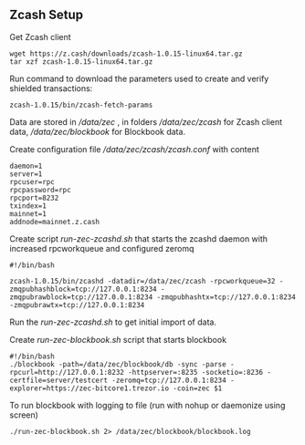## Zcash Setup
Get Zcash client
```
wget https://z.cash/downloads/zcash-1.0.15-linux64.tar.gz
tar xzf zcash-1.0.15-linux64.tar.gz
```

Run command to download the parameters used to create and verify shielded transactions:
```
zcash-1.0.15/bin/zcash-fetch-params
```

Data are stored in */data/zec* , in folders */data/zec/zcash* for Zcash client data, */data/zec/blockbook* for Blockbook data.

Create configuration file */data/zec/zcash/zcash.conf* with content
```
daemon=1
server=1
rpcuser=rpc
rpcpassword=rpc
rpcport=8232
txindex=1
mainnet=1
addnode=mainnet.z.cash
```

Create script *run-zec-zcashd.sh* that starts the zcashd daemon with increased rpcworkqueue and configured zeromq
```
#!/bin/bash

zcash-1.0.15/bin/zcashd -datadir=/data/zec/zcash -rpcworkqueue=32 -zmqpubhashblock=tcp://127.0.0.1:8234 -zmqpubrawblock=tcp://127.0.0.1:8234 -zmqpubhashtx=tcp://127.0.0.1:8234 -zmqpubrawtx=tcp://127.0.0.1:8234
```

Run the *run-zec-zcashd.sh* to get initial import of data.

Create *run-zec-blockbook.sh* script that starts blockbook
```
#!/bin/bash
./blockbook -path=/data/zec/blockbook/db -sync -parse -rpcurl=http://127.0.0.1:8232 -httpserver=:8235 -socketio=:8236 -certfile=server/testcert -zeromq=tcp://127.0.0.1:8234 -explorer=https://zec-bitcore1.trezor.io -coin=zec $1
```

To run blockbook with logging to file (run with nohup or daemonize using screen)
```
./run-zec-blockbook.sh 2> /data/zec/blockbook/blockbook.log
```
